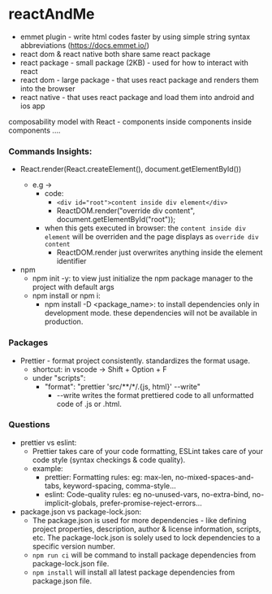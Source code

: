 # reactAndMe

- emmet plugin - write html codes faster by using simple string syntax abbreviations (https://docs.emmet.io/)
- react dom & react native both share same react package
- react package - small package (2KB) - used for how to interact with react
- react dom - large package - that uses react package and renders them into the browser
- react native - that uses react package and load them into android and ios app 

composability model with React - components inside components inside components .... 

### Commands Insights:
- React.render(React.createElement(<func>), document.getElementById(<elementID>)) 
    - e.g -> 
        - code:
            - `<div id="root">content inside div element</div>`
            -  ReactDOM.render("override div content", document.getElementById("root"));
        - when this gets executed in browser: the `content inside div element` will be overriden and the page displays as `override div content`
            - ReactDOM.render just overwrites anything inside the element identifier  
- npm
    - npm init -y: to view just initialize the npm package manager to the project with default args
    - npm install or npm i:
        - npm install -D <package_name>: to install dependencies only in development mode. these dependencies will not be available in production.

### Packages
- Prettier - format project consistently. standardizes the format usage. 
    - shortcut: in vscode -> Shift + Option + F
    - under "scripts":
        - "format": "prettier 'src/**/*/.{js, html}' --write"
            - --write writes the format prettiered code to all unformatted code of .js or .html.

### Questions
- prettier vs eslint: 
    - Prettier takes care of your code formatting, ESLint takes care of your code style (syntax checkings & code quality).
    - example:
        - prettier: Formatting rules: eg: max-len, no-mixed-spaces-and-tabs, keyword-spacing, comma-style...
        - eslint: Code-quality rules: eg no-unused-vars, no-extra-bind, no-implicit-globals, prefer-promise-reject-errors...
- package.json vs package-lock.json:
    - The package.json is used for more dependencies - like defining project properties, description, author & license information, scripts, etc. The package-lock.json is solely used to lock dependencies to a specific version number.
    - `npm run ci` will be command to install package dependencies from package-lock.json file. 
    - `npm install` will install all latest package dependencies from package.json file.